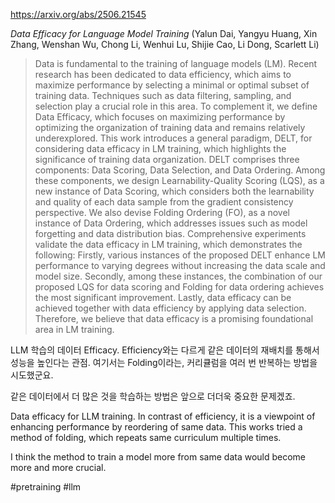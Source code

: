 https://arxiv.org/abs/2506.21545

*Data Efficacy for Language Model Training* (Yalun Dai, Yangyu Huang, Xin Zhang, Wenshan Wu, Chong Li, Wenhui Lu, Shijie Cao, Li Dong, Scarlett Li)

> Data is fundamental to the training of language models (LM). Recent research has been dedicated to data efficiency, which aims to maximize performance by selecting a minimal or optimal subset of training data. Techniques such as data filtering, sampling, and selection play a crucial role in this area. To complement it, we define Data Efficacy, which focuses on maximizing performance by optimizing the organization of training data and remains relatively underexplored. This work introduces a general paradigm, DELT, for considering data efficacy in LM training, which highlights the significance of training data organization. DELT comprises three components: Data Scoring, Data Selection, and Data Ordering. Among these components, we design Learnability-Quality Scoring (LQS), as a new instance of Data Scoring, which considers both the learnability and quality of each data sample from the gradient consistency perspective. We also devise Folding Ordering (FO), as a novel instance of Data Ordering, which addresses issues such as model forgetting and data distribution bias. Comprehensive experiments validate the data efficacy in LM training, which demonstrates the following: Firstly, various instances of the proposed DELT enhance LM performance to varying degrees without increasing the data scale and model size. Secondly, among these instances, the combination of our proposed LQS for data scoring and Folding for data ordering achieves the most significant improvement. Lastly, data efficacy can be achieved together with data efficiency by applying data selection. Therefore, we believe that data efficacy is a promising foundational area in LM training.

LLM 학습의 데이터 Efficacy. Efficiency와는 다르게 같은 데이터의 재배치를 통해서 성능을 높인다는 관점. 여기서는 Folding이라는, 커리큘럼을 여러 번 반복하는 방법을 시도했군요.

같은 데이터에서 더 많은 것을 학습하는 방법은 앞으로 더더욱 중요한 문제겠죠.

<english>
Data efficacy for LLM training. In contrast of efficiency, it is a viewpoint of enhancing performance by reordering of same data. This works tried a method of folding, which repeats same curriculum multiple times.

I think the method to train a model more from same data would become more and more crucial.
</english>

#pretraining #llm 